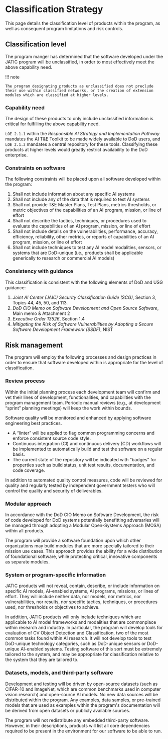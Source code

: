 # Classification Strategy

This page details the classification level of products within the program, as well as consequent program limitations and risk controls.

## Classification level

The program manger has determined that the software developed under the JATIC program will be unclassified, in order to most effectively meet the above capability need. 

!!! note

    The program designating products as unclassified does not preclude their use within classified networks, or the creation of extension modules which are classified at higher levels.

### Capability need

The design of these products to only include unclassified information is critical for fulfilling the above capability need. 

`LOE 2.1.1` within the _Responsible AI Strategy and Implementation Pathway_ mandates the AI T&E Toolkit to be made widely available to DoD users, and `LOE 2.1.3` mandates a central repository for these tools. Classifying these products at higher levels would greatly restrict availability to the DoD enterprise.

### Constraints on software

The following constraints will be placed upon all software developed within the program:

1. Shall not include information about any specific AI systems
1. Shall not include any of the data that is required to test AI systems
1. Shall not provide T&E Master Plans, Test Plans, metrics thresholds, or metric objectives of the capabilities of an AI program, mission, or line of effort
1. Shall not describe the tactics, techniques, or procedures used to evaluate the capabilities of an AI program, mission, or line of effort
1. Shall not include details on the vulnerabilities, performance, accuracy, efficiency, reliability, other metrics, or reports of capabilities of an AI program, mission, or line of effort
1. Shall not include techniques to test any AI model modalities, sensors, or systems that are DoD-unique (i.e., products shall be applicable generically to research or commercial AI models)

### Consistency with guidance

This classification is consistent with the following elements of DoD and USG guidance:

1. _Joint AI Center (JAIC) Security Classification Guide (SCG)_, Section 3, Topics 44, 45, 50, and 113.
1. _DoD CIO Memo on Software Development and Open Source Software_, Main memo & Attachment 2
1. _Executive Order 13526_, Section 1.4
1. _Mitigating the Risk of Software Vulnerabilities by Adopting a Secure Software Development Framework (SSDF)_, NIST

## Risk management

The program will employ the following processes and design practices in order to ensure that software developed within is appropriate for the level of classification.

### Review process

Within the initial planning process each development team will confirm and vet their lines of development, functionalities, and capabilities with the program management team. Periodic manual reviews (e.g., at development “sprint” planning meetings) will keep the work within bounds.

Software quality will be monitored and enhanced by applying software engineering best practices.

- A “linter” will be applied to flag common programming concerns and enforce consistent source code style. 
- Continuous integration (CI) and continuous delivery (CD) workflows will be implemented to automatically build and test the software on a regular basis. 
- The current state of the repository will be indicated with “badges” for properties such as build status, unit test results, documentation, and code coverage. 

In addition to automated quality control measures, code will be reviewed for quality and regularly tested by independent government testers who will control the quality and security of deliverables.

### Modular approach

In accordance with the DoD CIO Memo on Software Development, the risk of code developed for DoD systems potentially benefitting adversaries will be managed through adopting a Modular Open-Systems Approach (MOSA) within all products.

The program will provide a software foundation upon which other organizations may build modules that are more specially tailored to their mission use cases. This approach provides the ability for a wide distribution of foundational software, while protecting critical, innovative components as separate modules.

### System or program-specific information

JATIC products will not reveal, contain, describe, or include information on specific AI models, AI-enabled systems, AI programs, missions, or lines of effort. They will include neither data, nor models, nor metrics, nor vulnerabilities, nor results, nor specific tactics, techniques, or procedures used, nor thresholds or objectives to achieve.

In addition, JATIC products will only include techniques which are applicable to AI model frameworks and modalities that are commonplace within research and industry. In particular, the program will develop tools for evaluation of CV Object Detection and Classification, two of the most common tasks found within AI research. It will not develop tools to test DoD-unique technology categories, such as DoD-unique sensors or DoD-unique AI-enabled systems. Testing software of this sort must be extremely tailored to the system, and may be appropriate for classification relative to the system that they are tailored to.

### Datasets, models, and third-party software

Development and testing will be driven by open-source datasets (such as CIFAR-10 and ImageNet, which are common benchmarks used in computer vision research) and open-source AI models. No new data sources will be distributed within the program. Any examples, data samples, or pre-trained models that are used as examples within the program's documentation will be derived from open datasets or publicly available sources.

The program will not redistribute any embedded third-party software. However, in their descriptions, products will list all core dependencies required to be present in the environment for our software to be able to run.
